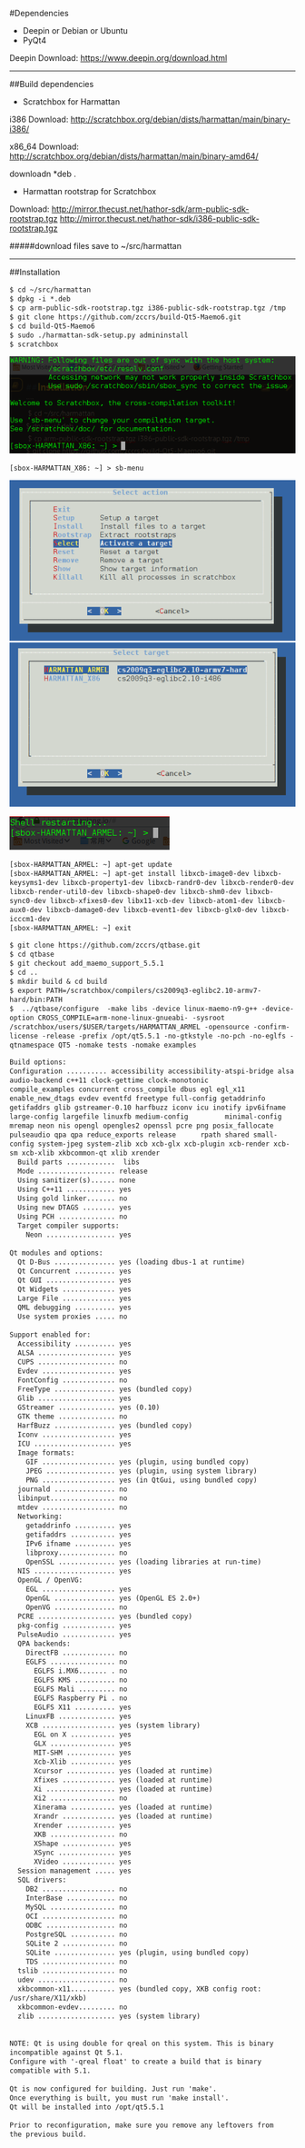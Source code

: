 #Dependencies
* Deepin or Debian or Ubuntu
* PyQt4

Deepin Download: https://www.deepin.org/download.html
***
##Build dependencies
* Scratchbox for Harmattan

i386 Download: http://scratchbox.org/debian/dists/harmattan/main/binary-i386/

x86_64 Download: http://scratchbox.org/debian/dists/harmattan/main/binary-amd64/

downloadn *deb .

* Harmattan rootstrap for Scratchbox

Download: 
http://mirror.thecust.net/hathor-sdk/arm-public-sdk-rootstrap.tgz
http://mirror.thecust.net/hathor-sdk/i386-public-sdk-rootstrap.tgz

#####download files save to ~/src/harmattan
***

##Installation
````
$ cd ~/src/harmattan
$ dpkg -i *.deb
$ cp arm-public-sdk-rootstrap.tgz i386-public-sdk-rootstrap.tgz /tmp
$ git clone https://github.com/zccrs/build-Qt5-Maemo6.git
$ cd build-Qt5-Maemo6
$ sudo ./harmattan-sdk-setup.py admininstall
$ scratchbox
 ````
![enter image description here](https://github.com/zccrs/build-Qt5-Maemo6/blob/master/%E6%B7%B1%E5%BA%A6%E6%88%AA%E5%9B%BE20160409161243.png?raw=true)
 ````
 [sbox-HARMATTAN_X86: ~] > sb-menu
 ````
 ![enter image description here](https://github.com/zccrs/build-Qt5-Maemo6/blob/master/%E6%B7%B1%E5%BA%A6%E6%88%AA%E5%9B%BE20160409161431.png?raw=true)
 ![enter image description here](https://github.com/zccrs/build-Qt5-Maemo6/blob/master/%E6%B7%B1%E5%BA%A6%E6%88%AA%E5%9B%BE20160409161442.png?raw=true)
 
 ![enter image description here](https://github.com/zccrs/build-Qt5-Maemo6/blob/master/%E6%B7%B1%E5%BA%A6%E6%88%AA%E5%9B%BE20160409161500.png?raw=true)
 ````
 [sbox-HARMATTAN_ARMEL: ~] apt-get update
 [sbox-HARMATTAN_ARMEL: ~] apt-get install libxcb-image0-dev libxcb-keysyms1-dev libxcb-property1-dev libxcb-randr0-dev libxcb-render0-dev libxcb-render-util0-dev libxcb-shape0-dev libxcb-shm0-dev libxcb-sync0-dev libxcb-xfixes0-dev libx11-xcb-dev libxcb-atom1-dev libxcb-aux0-dev libxcb-damage0-dev libxcb-event1-dev libxcb-glx0-dev libxcb-icccm1-dev 
 [sbox-HARMATTAN_ARMEL: ~] exit
 ````
 ````
$ git clone https://github.com/zccrs/qtbase.git
$ cd qtbase
$ git checkout add_maemo_support_5.5.1
$ cd ..
$ mkdir build & cd build
$ export PATH=/scratchbox/compilers/cs2009q3-eglibc2.10-armv7-hard/bin:PATH
$  ../qtbase/configure  -make libs -device linux-maemo-n9-g++ -device-option CROSS_COMPILE=arm-none-linux-gnueabi- -sysroot /scratchbox/users/$USER/targets/HARMATTAN_ARMEL -opensource -confirm-license -release -prefix /opt/qt5.5.1 -no-gtkstyle -no-pch -no-eglfs -qtnamespace QT5 -nomake tests -nomake examples
````
    Build options:
    Configuration .......... accessibility accessibility-atspi-bridge alsa audio-backend c++11 clock-gettime clock-monotonic       compile_examples concurrent cross_compile dbus egl egl_x11 enable_new_dtags evdev eventfd freetype full-config getaddrinfo     getifaddrs glib gstreamer-0.10 harfbuzz iconv icu inotify ipv6ifname large-config largefile linuxfb medium-config         minimal-config mremap neon nis opengl opengles2 openssl pcre png posix_fallocate pulseaudio qpa qpa reduce_exports release      rpath shared small-config system-jpeg system-zlib xcb xcb-glx xcb-plugin xcb-render xcb-sm xcb-xlib xkbcommon-qt xlib xrender 
      Build parts ............  libs
      Mode ................... release
      Using sanitizer(s)...... none
      Using C++11 ............ yes
      Using gold linker....... no
      Using new DTAGS ........ yes
      Using PCH .............. no
      Target compiler supports:
        Neon ................. yes

    Qt modules and options:
      Qt D-Bus ............... yes (loading dbus-1 at runtime)
      Qt Concurrent .......... yes
      Qt GUI ................. yes
      Qt Widgets ............. yes
      Large File ............. yes
      QML debugging .......... yes
      Use system proxies ..... no

    Support enabled for:
      Accessibility .......... yes
      ALSA ................... yes
      CUPS ................... no
      Evdev .................. yes
      FontConfig ............. no
      FreeType ............... yes (bundled copy)
      Glib ................... yes
      GStreamer .............. yes (0.10)
      GTK theme .............. no
      HarfBuzz ............... yes (bundled copy)
      Iconv .................. yes
      ICU .................... yes
      Image formats: 
        GIF .................. yes (plugin, using bundled copy)
        JPEG ................. yes (plugin, using system library)
        PNG .................. yes (in QtGui, using bundled copy)
      journald ............... no
      libinput................ no
      mtdev .................. no
      Networking: 
        getaddrinfo .......... yes
        getifaddrs ........... yes
        IPv6 ifname .......... yes
        libproxy.............. no
        OpenSSL .............. yes (loading libraries at run-time)
      NIS .................... yes
      OpenGL / OpenVG: 
        EGL .................. yes
        OpenGL ............... yes (OpenGL ES 2.0+)
        OpenVG ............... no
      PCRE ................... yes (bundled copy)
      pkg-config ............. yes 
      PulseAudio ............. yes
      QPA backends: 
        DirectFB ............. no
        EGLFS ................ no
          EGLFS i.MX6....... . no
          EGLFS KMS .......... no
          EGLFS Mali ......... no
          EGLFS Raspberry Pi . no
          EGLFS X11 .......... yes
        LinuxFB .............. yes
        XCB .................. yes (system library)
          EGL on X ........... yes
          GLX ................ yes
          MIT-SHM ............ yes
          Xcb-Xlib ........... yes
          Xcursor ............ yes (loaded at runtime)
          Xfixes ............. yes (loaded at runtime)
          Xi ................. yes (loaded at runtime)
          Xi2 ................ no
          Xinerama ........... yes (loaded at runtime)
          Xrandr ............. yes (loaded at runtime)
          Xrender ............ yes
          XKB ................ no
          XShape ............. yes
          XSync .............. yes
          XVideo ............. yes
      Session management ..... yes
      SQL drivers: 
        DB2 .................. no
        InterBase ............ no
        MySQL ................ no
        OCI .................. no
        ODBC ................. no
        PostgreSQL ........... no
        SQLite 2 ............. no
        SQLite ............... yes (plugin, using bundled copy)
        TDS .................. no
      tslib .................. no
      udev ................... no
      xkbcommon-x11........... yes (bundled copy, XKB config root: /usr/share/X11/xkb)
      xkbcommon-evdev......... no
      zlib ................... yes (system library)


    NOTE: Qt is using double for qreal on this system. This is binary incompatible against Qt 5.1.
    Configure with '-qreal float' to create a build that is binary compatible with 5.1.

    Qt is now configured for building. Just run 'make'.
    Once everything is built, you must run 'make install'.
    Qt will be installed into /opt/qt5.5.1

    Prior to reconfiguration, make sure you remove any leftovers from
    the previous build.
